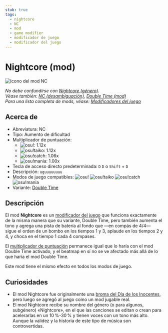 ```yaml
---
stub: true
tags:
  - nightcore
  - NC
  - mod
  - game modifier
  - modificador de juego
  - modificador del juego
---
```


# Nightcore (mod)

![Icono del mod NC](/wiki/shared/mods/NC.png "Icono del mod Nightcore (NC)")

*No debe confundirse con [Nightcore (género)](https://en.wikipedia.org/wiki/Nightcore).*\
*Véase también: [NC (desambiguación)](/wiki/Disambiguation/NC), [Double Time (mod)](/wiki/Gameplay/Game_modifier/Double_Time)*\
*Para una lista completa de mods, véase: [Modificadores del juego](/wiki/Gameplay/Game_modifier)*

## Acerca de

- Abreviatura: NC
- Tipo: Aumento de dificultad
- Multiplicador de puntuación:
  - ![][osu!]: 1.12x
  - ![][osu!taiko]: 1.12x
  - ![][osu!catch]: 1.06x
  - ![][osu!mania]: 1.00x
- Tecla de acceso directo predeterminada: `D` `D` o `Shift` + `D`
- Descripción: `uguuuuuuuu`
- Modos de juego compatibles: ![][osu!] ![][osu!taiko] ![][osu!catch] ![][osu!mania]
- Variante: [Double Time](/wiki/Gameplay/Game_modifier/Double_Time)

## Descripción

El mod **Nightcore** es un [modificador del juego](/wiki/Gameplay/Game_modifier) que funciona exactamente de la misma manera que su variante, Double Time, pero también aumenta el tono y agrega una pista de batería al fondo que —en compás de 4/4— sigue el orden de un bombo en los tiempos 1 y 3, aplaude en los tiempos 2 y 4, y choca en el tiempo 1 cada 4 compases.

El [multiplicador de puntuación](/wiki/Gameplay/Game_modifier/Mod_multiplier) permanece igual que lo haría con el mod Double Time activado, y el beatmap en sí no se ve afectado más allá de lo que haría el mod Double Time.

Este mod tiene el mismo efecto en todos los modos de juego.

## Curiosidades

- El mod Nightcore fue originalmente una [broma del Día de los Inocentes](https://osu.ppy.sh/community/forums/topics/49733), pero luego se agregó al juego como un mod jugable real.
- El mod Nightcore recibe su nombre del género (o para algunos, subgénero) «Nightcore», en el que las canciones se editan o crean para acelerarlas en un 10 %-30 % y tienen voces con un tono más alto. Aunque la validez y la historia de este tipo de música son controvertidas.

[osu!]: /wiki/shared/mode/osu.png "osu!"
[osu!taiko]: /wiki/shared/mode/taiko.png "osu!taiko"
[osu!catch]: /wiki/shared/mode/catch.png "osu!catch"
[osu!mania]: /wiki/shared/mode/mania.png "osu!mania"
